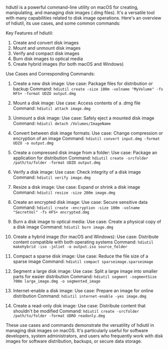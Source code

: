 hdiutil is a powerful command-line utility on macOS for creating, manipulating, and managing disk images (.dmg files). It's a versatile tool with many capabilities related to disk image operations. Here's an overview of hdiutil, its use cases, and some common commands:

Key Features of hdiutil:
1. Create and convert disk images
2. Mount and unmount disk images
3. Verify and compact disk images
4. Burn disk images to optical media
5. Create hybrid images (for both macOS and Windows)

Use Cases and Corresponding Commands:

1. Create a new disk image:
   Use case: Package files for distribution or backup
   Command: `hdiutil create -size 100m -volname "MyVolume" -fs HFS+ -format UDZO output.dmg`

2. Mount a disk image:
   Use case: Access contents of a .dmg file
   Command: `hdiutil attach image.dmg`

3. Unmount a disk image:
   Use case: Safely eject a mounted disk image
   Command: `hdiutil detach /Volumes/ImageName`

4. Convert between disk image formats:
   Use case: Change compression or encryption of an image
   Command: `hdiutil convert input.dmg -format UDZO -o output.dmg`

5. Create a compressed disk image from a folder:
   Use case: Package an application for distribution
   Command: `hdiutil create -srcfolder /path/to/folder -format UDZO output.dmg`

6. Verify a disk image:
   Use case: Check integrity of a disk image
   Command: `hdiutil verify image.dmg`

7. Resize a disk image:
   Use case: Expand or shrink a disk image
   Command: `hdiutil resize -size 200m image.dmg`

8. Create an encrypted disk image:
   Use case: Secure sensitive data
   Command: `hdiutil create -encryption -size 100m -volname "SecretVol" -fs HFS+ encrypted.dmg`

9. Burn a disk image to optical media:
   Use case: Create a physical copy of a disk image
   Command: `hdiutil burn image.dmg`

10. Create a hybrid image (for macOS and Windows):
    Use case: Distribute content compatible with both operating systems
    Command: `hdiutil makehybrid -iso -joliet -o output.iso source_folder`

11. Compact a sparse disk image:
    Use case: Reduce the file size of a sparse image
    Command: `hdiutil compact sparseimage.sparseimage`

12. Segment a large disk image:
    Use case: Split a large image into smaller parts for easier distribution
    Command: `hdiutil segment -segmentSize 700m large_image.dmg -o segmented_image`

13. Internet-enable a disk image:
    Use case: Prepare an image for online distribution
    Command: `hdiutil internet-enable -yes image.dmg`

14. Create a read-only disk image:
    Use case: Distribute content that shouldn't be modified
    Command: `hdiutil create -srcfolder /path/to/folder -format UDRO readonly.dmg`

These use cases and commands demonstrate the versatility of hdiutil in managing disk images on macOS. It's particularly useful for software developers, system administrators, and users who frequently work with disk images for software distribution, backups, or secure data storage.